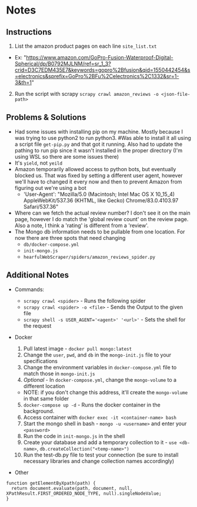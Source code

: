 # Notes

## Instructions

1. List the amazon product pages on each line `site_list.txt`
  * Ex: "https://www.amazon.com/GoPro-Fusion-Waterproof-Digital-Spherical/dp/B0792MJLNM/ref=sr_1_3?crid=D3C7EDM435E7&keywords=gopro%2Bfusion&qid=1550442454&s=electronics&sprefix=GoPro%2BFu%2Celectronics%2C1332&sr=1-3&th=1"
2. Run the script with scrapy `scrapy crawl amazon_reviews -o <json-file-path>`

## Problems & Solutions

- Had some issues with installing pip on my machine. Mostly because I was trying to use python2 to run python3. #Was able to install it all using a script file `get-pip.py` and that got it running. Also had to update the pathing to run pip since it wasn't installed in the proper directory (I'm using WSL so there are some issues there)
- It's `yield`, not `yeild`
- Amazon temporarily allowed access to python bots, but eventually blocked us. That was fixed by setting a different user agent, however we'll have to changed it every now and then to prevent Amazon from figuring out we're using a bot
  * 'User-Agent': "Mozilla/5.0 (Macintosh; Intel Mac OS X 10_15_4) AppleWebKit/537.36 (KHTML, like Gecko) Chrome/83.0.4103.97 Safari/537.36"
- Where can we fetch the actual review number? I don't see it on the main page, however I do match the 'global review count' on the review page. Also a note, I think a 'rating' is different from a 'review'.
- The Mongo db information needs to be pullable from one location. For now there are three spots that need changing
  * `db/docker-compose.yml`
  * `init-mongo.js`
  * `hearfulWebScraper/spiders/amazon_reviews_spider.py`

## Additional Notes

- Commands:
  * `scrapy crawl <spider>` - Runs the following spider
  * `scrapy crawl <spider> -o <file>` - Sends the Output to the given file
  * `scrapy shell -s USER_AGENT='<agent>' '<url>'` - Sets the shell for the request

- Docker
  1. Pull latest image - `docker pull mongo:latest`
  2. Change the `user`, `pwd`, and `db` in the `mongo-init.js` file to your specifications
  3. Change the environment variables in `docker-compose.yml` file to match those in `mongo-init.js`
  4. *Optional* - In `docker-compose.yml`, change the `mongo-volume` to a different location 
    * NOTE: if you don't change this address, it'll create the `mongo-volume` in that same folder
  5. `docker-compose up -d` - Runs the docker container in the background.
  6. Access container with `docker exec -it <container-name> bash`
  7. Start the mongo shell in bash - `mongo -u <username>` and enter your `<password>`
  8. Run the code in `init-mongo.js` in the shell
  9. Create your database and add a temporary collection to it - `use <db-name>`, `db.createCollection("<temp-name>")`
  10. Run the test-db.py file to test your connection (be sure to install necessary libraries and change collection names accordingly)

  
- Other
```
function getElementByXpath(path) {
  return document.evaluate(path, document, null, XPathResult.FIRST_ORDERED_NODE_TYPE, null).singleNodeValue;
}
```